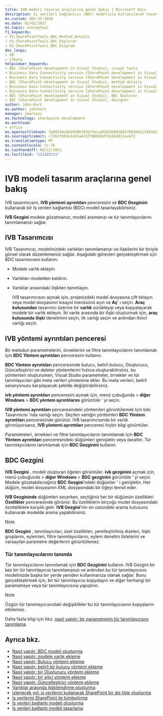 ```yaml
---
title: IVB modeli tasarım araçlarına genel bakış | Microsoft Docs
description: Iş verileri bağlantısı (BDC) modeliyle kullanılacak tasarım araçlarına genel bakış konusunu okuyun. IVB Tasarımcısı, BDC Yöntem ayrıntıları penceresi ve BDC Gezgini hakkında bilgi edinin.
ms.custom: SEO-VS-2020
ms.date: 02/02/2017
ms.topic: conceptual
f1_keywords:
- VS.SharePointTools.BDC.Method_Details
- VS.SharePointTools.BDC.Explorer
- VS.SharePointTools.BDC.Diagram
dev_langs:
- VB
- CSharp
helpviewer_keywords:
- BDC [SharePoint development in Visual Studio], visual tools
- Business Data Connectivity service [SharePoint development in Visual Studio], visual tools
- Business Data Connectivity service [SharePoint development in Visual Studio], BDC Explorer
- BDC [SharePoint development in Visual Studio], method details
- Business Data Connectivity service [SharePoint development in Visual Studio], designer
- Business Data Connectivity service [SharePoint development in Visual Studio], method details
- BDC [SharePoint development in Visual Studio], BDC Explorer
- BDC [SharePoint development in Visual Studio], designer
author: John-Hart
ms.author: johnhart
manager: jmartens
ms.technology: sharepoint-development
ms.workload:
- office
ms.openlocfilehash: 7e09344c0a95586f63bf3eca45582b0836b576030b21199341367ca59fe738cb
ms.sourcegitcommit: c72b2f603e1eb3a4157f00926df2e263831ea472
ms.translationtype: MT
ms.contentlocale: tr-TR
ms.lasthandoff: 08/12/2021
ms.locfileid: "121425721"
---
```

# <a name="bdc-model-design-tools-overview"></a>IVB modeli tasarım araçlarına genel bakış
  IVB tasarımcısını, **IVB yöntemi ayrıntıları** penceresini ve **BDC Gezginini** kullanarak bir Iş verileri bağlantısı (BDC) modeli tasarlayabilirsiniz.

 **IVB Gezgini** modele gözatmanızı, modeli aramanızı ve tür tanımlayıcılarını tanımlamanızı sağlar.

## <a name="bdc-designer"></a>IVB Tasarımcısı
 IVB Tasarımcısı, modelinizdeki varlıkları tanımlamanızı ve ilişkilerini bir biriyle görsel olarak düzenlemenizi sağlar. Aşağıdaki görevleri gerçekleştirmek için BDC tasarımcısını kullanın:

- Modele varlık ekleyin.

- Varlıkları modelden kaldırın.

- Varlıklar arasındaki ilişkileri tanımlayın.

  IVB tasarımcısını açmak için, projenizdeki model dosyasına çift tıklayın veya model dosyasının kısayol menüsünü açın ve **Aç**' ı seçin. **Araç kutusundan** tasarımcı üzerine bir **varlık** sürükleyip veya kopyalayarak modele bir varlık ekleyin. İki varlık arasında bir ilişki oluşturmak için, **araç kutusunda** **ilişki** denetimini seçin, ilk varlığı seçin ve ardından ikinci varlığı seçin.

## <a name="bdc-method-details-window"></a>IVB yöntemi ayrıntıları penceresi
 Bir metodun parametrelerini, örneklerini ve filtre tanımlayıcılarını tanımlamak için **BDC Yöntem ayrıntıları** penceresini kullanın.

 **BDC Yöntem ayrıntıları** penceresinde bulucu, belirli bulucu, Oluşturucu, Güncelleştirici ve deleter yöntemlerini hızlıca oluşturabilirsiniz. bu yöntemleri oluştururken, Visual Studio parametreler, örnekler ve tür tanımlayıcıları gibi meta verileri yöntemine ekler. Bu meta verileri, belirli senaryonuzu karşılayacak şekilde değiştirebilirsiniz.

 **ivb yöntemi ayrıntıları** penceresini açmak için, menü çubuğunda   >  **diğer Windows**  >  **BDC yöntem ayrıntılarını** görüntüle ' yi seçin.

 **IVB yöntemi ayrıntıları** penceresindeki yöntemleri görüntülemek Için bdc Tasarımcısı 'nda varlığı seçin. Seçilen varlığın yöntemleri **BDC Yöntem ayrıntıları** penceresinde görünür. IVB tasarımcısında bir varlık görmüyorsanız, **IVB yöntemi ayrıntıları** penceresi hiçbir bilgi görüntüler.

 Parametreleri, örnekleri ve filtre tanımlayıcılarını tanımlamak için **BDC Yöntem ayrıntıları** penceresindeki düğümleri genişletin veya daraltın. Tür tanımlayıcılarını tanımlamak için **BDC Gezginini** kullanın.

## <a name="bdc-explorer"></a>BDC Gezgini
 **IVB Gezgini** , modeli oluşturan öğeleri görüntüler. **ivb gezginini** açmak için, menü çubuğunda   >  **diğer Windows**  >  **BDC gezginini** görüntüle ' yi seçin. Modele gözatabileceğiniz **BDC Gezgini**'ndeki düğümler ' i genişletin. Her düğüm, model dosyasının XML dosyasındaki bir öğeyi temsil eder.

 **IVB Gezgininde** düğümleri seçerken, seçtiğiniz her bir düğümün özellikleri **Özellikler** penceresinde görünür. Bu özelliklerin birçoğu model dosyasındaki özniteliklere karşılık gelir. **IVB Gezgini**'nin en üstündeki arama kutusunu kullanarak modelde arama yapabilirsiniz.

> [!NOTE]
> **BDC Gezgini** , tanımlayıcıları, özel özellikleri, yerelleştirilmiş dizeleri, ilişki gruplarını, eylemleri, filtre tanımlayıcılarını, eylem denetim listelerini ve varsayılan parametre değerlerini görüntülemez.

### <a name="define-type-descriptors"></a>Tür tanımlayıcılarını tanımla
 Tür tanımlayıcılarını tanımlamak için **BDC Gezginini** kullanın. IVB Gezgini bir kez bir tür tanımlayıcısı tanımlamanızı ve ardından bu tür tanımlayıcısını modelinizde başka bir yerde yeniden kullanmanıza olanak sağlar. Bunu gerçekleştirmek için, bir tür tanımlayıcısı kopyalayın ve diğer herhangi bir parametreye veya tür tanımlayıcısına yapıştırın.

> [!NOTE]
> Özgün tür tanımlayıcısındaki değişiklikler bu tür tanımlayıcısının kopyalarını etkilemez.

 Daha fazla bilgi için bkz. [nasıl yapılır: bir parametrenin tür tanımlayıcısını tanımlama](../sharepoint/how-to-define-the-type-descriptor-of-a-parameter.md).

## <a name="see-also"></a>Ayrıca bkz.
- [Nasıl yapılır: BDC modeli oluşturma](../sharepoint/how-to-create-a-bdc-model.md)
- [Nasıl yapılır: modele varlık ekleme](../sharepoint/how-to-add-an-entity-to-a-model.md)
- [Nasıl yapılır: Bulucu yöntemi ekleme](../sharepoint/how-to-add-a-finder-method.md)
- [Nasıl yapılır: belirli bir bulucu yöntemi ekleme](../sharepoint/how-to-add-a-specific-finder-method.md)
- [Nasıl yapılır: bir Oluşturucu yöntemi ekleme](../sharepoint/how-to-add-a-creator-method.md)
- [Nasıl yapılır: bir silici yöntemi ekleme](../sharepoint/how-to-add-a-deleter-method.md)
- [Nasıl yapılır: Güncelleştirici yöntemi ekleme](../sharepoint/how-to-add-an-updater-method.md)
- [Varlıklar arasında ilişkilendirme oluşturma](../sharepoint/creating-an-association-between-entities.md)
- [izlenecek yol: iş verilerini kullanarak SharePoint bir dış liste oluşturma](../sharepoint/walkthrough-creating-an-external-list-in-sharepoint-by-using-business-data.md)
- [İş verilerini SharePoint ile tümleştirme](../sharepoint/integrating-business-data-into-sharepoint.md)
- [İş verileri bağlantı modeli oluşturma](../sharepoint/creating-a-business-data-connectivity-model.md)
- [İş verileri bağlantı modeli tasarlama](../sharepoint/designing-a-business-data-connectivity-model.md)
